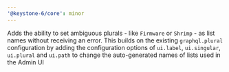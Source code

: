 ```yaml
---
'@keystone-6/core': minor
---
```


Adds the ability to set ambiguous plurals - like `Firmware` or `Shrimp` - as list names without receiving an error.
This builds on the existing `graphql.plural` configuration by adding the configuration options of `ui.label`, `ui.singular`, `ui.plural` and `ui.path` to change the auto-generated names of lists used in the Admin UI
